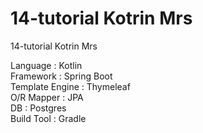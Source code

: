 # 14-tutorial Kotrin Mrs
14-tutorial Kotrin Mrs

Language : Kotlin  
Framework : Spring Boot  
Template Engine : Thymeleaf  
O/R Mapper : JPA  
DB : Postgres  
Build Tool : Gradle  


